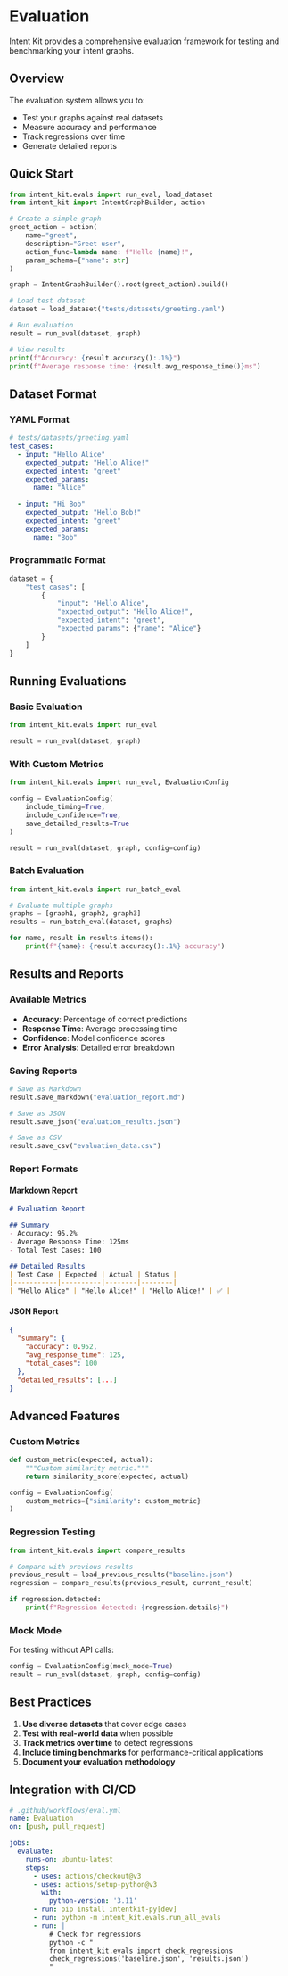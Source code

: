 # Evaluation

Intent Kit provides a comprehensive evaluation framework for testing and benchmarking your intent graphs.

## Overview

The evaluation system allows you to:
- Test your graphs against real datasets
- Measure accuracy and performance
- Track regressions over time
- Generate detailed reports

## Quick Start

```python
from intent_kit.evals import run_eval, load_dataset
from intent_kit import IntentGraphBuilder, action

# Create a simple graph
greet_action = action(
    name="greet",
    description="Greet user",
    action_func=lambda name: f"Hello {name}!",
    param_schema={"name": str}
)

graph = IntentGraphBuilder().root(greet_action).build()

# Load test dataset
dataset = load_dataset("tests/datasets/greeting.yaml")

# Run evaluation
result = run_eval(dataset, graph)

# View results
print(f"Accuracy: {result.accuracy():.1%}")
print(f"Average response time: {result.avg_response_time()}ms")
```

## Dataset Format

### YAML Format

```yaml
# tests/datasets/greeting.yaml
test_cases:
  - input: "Hello Alice"
    expected_output: "Hello Alice!"
    expected_intent: "greet"
    expected_params:
      name: "Alice"
  
  - input: "Hi Bob"
    expected_output: "Hello Bob!"
    expected_intent: "greet"
    expected_params:
      name: "Bob"
```

### Programmatic Format

```python
dataset = {
    "test_cases": [
        {
            "input": "Hello Alice",
            "expected_output": "Hello Alice!",
            "expected_intent": "greet",
            "expected_params": {"name": "Alice"}
        }
    ]
}
```

## Running Evaluations

### Basic Evaluation

```python
from intent_kit.evals import run_eval

result = run_eval(dataset, graph)
```

### With Custom Metrics

```python
from intent_kit.evals import run_eval, EvaluationConfig

config = EvaluationConfig(
    include_timing=True,
    include_confidence=True,
    save_detailed_results=True
)

result = run_eval(dataset, graph, config=config)
```

### Batch Evaluation

```python
from intent_kit.evals import run_batch_eval

# Evaluate multiple graphs
graphs = [graph1, graph2, graph3]
results = run_batch_eval(dataset, graphs)

for name, result in results.items():
    print(f"{name}: {result.accuracy():.1%} accuracy")
```

## Results and Reports

### Available Metrics

- **Accuracy**: Percentage of correct predictions
- **Response Time**: Average processing time
- **Confidence**: Model confidence scores
- **Error Analysis**: Detailed error breakdown

### Saving Reports

```python
# Save as Markdown
result.save_markdown("evaluation_report.md")

# Save as JSON
result.save_json("evaluation_results.json")

# Save as CSV
result.save_csv("evaluation_data.csv")
```

### Report Formats

#### Markdown Report
```markdown
# Evaluation Report

## Summary
- Accuracy: 95.2%
- Average Response Time: 125ms
- Total Test Cases: 100

## Detailed Results
| Test Case | Expected | Actual | Status |
|-----------|----------|--------|--------|
| "Hello Alice" | "Hello Alice!" | "Hello Alice!" | ✅ |
```

#### JSON Report
```json
{
  "summary": {
    "accuracy": 0.952,
    "avg_response_time": 125,
    "total_cases": 100
  },
  "detailed_results": [...]
}
```

## Advanced Features

### Custom Metrics

```python
def custom_metric(expected, actual):
    """Custom similarity metric."""
    return similarity_score(expected, actual)

config = EvaluationConfig(
    custom_metrics={"similarity": custom_metric}
)
```

### Regression Testing

```python
from intent_kit.evals import compare_results

# Compare with previous results
previous_result = load_previous_results("baseline.json")
regression = compare_results(previous_result, current_result)

if regression.detected:
    print(f"Regression detected: {regression.details}")
```

### Mock Mode

For testing without API calls:

```python
config = EvaluationConfig(mock_mode=True)
result = run_eval(dataset, graph, config=config)
```

## Best Practices

1. **Use diverse datasets** that cover edge cases
2. **Test with real-world data** when possible
3. **Track metrics over time** to detect regressions
4. **Include timing benchmarks** for performance-critical applications
5. **Document your evaluation methodology**

## Integration with CI/CD

```yaml
# .github/workflows/eval.yml
name: Evaluation
on: [push, pull_request]

jobs:
  evaluate:
    runs-on: ubuntu-latest
    steps:
      - uses: actions/checkout@v3
      - uses: actions/setup-python@v3
        with:
          python-version: '3.11'
      - run: pip install intentkit-py[dev]
      - run: python -m intent_kit.evals.run_all_evals
      - run: |
          # Check for regressions
          python -c "
          from intent_kit.evals import check_regressions
          check_regressions('baseline.json', 'results.json')
          "
```